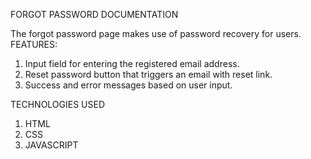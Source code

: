 FORGOT PASSWORD DOCUMENTATION

The forgot password page makes use of password recovery for users.
FEATURES:
1. Input field for entering the registered email address.
2. Reset password button that triggers an email with reset link.
3. Success and error messages based on user input.

TECHNOLOGIES USED
1. HTML
2. CSS
3. JAVASCRIPT
